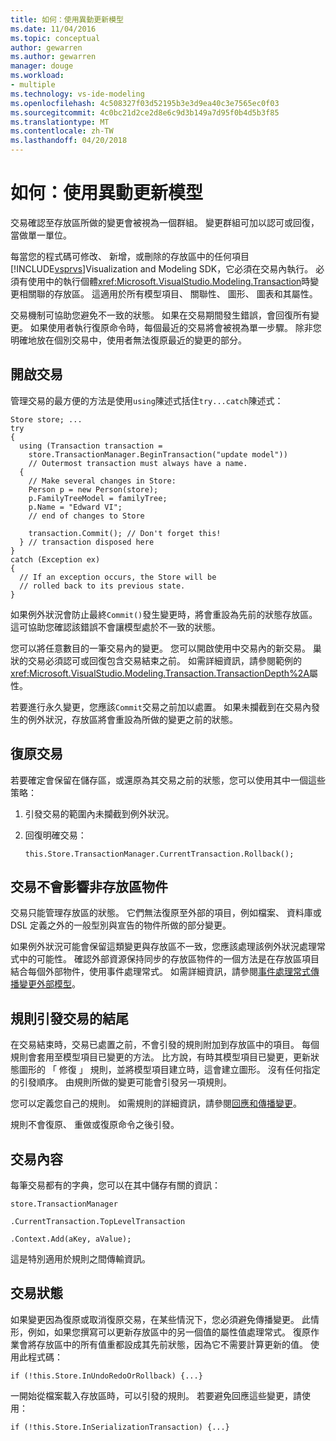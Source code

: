 ```yaml
---
title: 如何：使用異動更新模型
ms.date: 11/04/2016
ms.topic: conceptual
author: gewarren
ms.author: gewarren
manager: douge
ms.workload:
- multiple
ms.technology: vs-ide-modeling
ms.openlocfilehash: 4c508327f03d52195b3e3d9ea40c3e7565ec0f03
ms.sourcegitcommit: 4c0bc21d2ce2d8e6c9d3b149a7d95f0b4d5b3f85
ms.translationtype: MT
ms.contentlocale: zh-TW
ms.lasthandoff: 04/20/2018
---
```

# <a name="how-to-use-transactions-to-update-the-model"></a>如何：使用異動更新模型
交易確認至存放區所做的變更會被視為一個群組。 變更群組可加以認可或回復，當做單一單位。

 每當您的程式碼可修改、 新增，或刪除的存放區中的任何項目[!INCLUDE[vsprvs](../code-quality/includes/vsprvs_md.md)]Visualization and Modeling SDK，它必須在交易內執行。 必須有使用中的執行個體<xref:Microsoft.VisualStudio.Modeling.Transaction>時變更相關聯的存放區。 這適用於所有模型項目、 關聯性、 圖形、 圖表和其屬性。

 交易機制可協助您避免不一致的狀態。 如果在交易期間發生錯誤，會回復所有變更。 如果使用者執行復原命令時，每個最近的交易將會被視為單一步驟。 除非您明確地放在個別交易中，使用者無法復原最近的變更的部分。

## <a name="opening-a-transaction"></a>開啟交易
 管理交易的最方便的方法是使用`using`陳述式括住`try...catch`陳述式：

```
Store store; ...
try
{
  using (Transaction transaction =
    store.TransactionManager.BeginTransaction("update model"))
    // Outermost transaction must always have a name.
  {
    // Make several changes in Store:
    Person p = new Person(store);
    p.FamilyTreeModel = familyTree;
    p.Name = "Edward VI";
    // end of changes to Store

    transaction.Commit(); // Don't forget this!
  } // transaction disposed here
}
catch (Exception ex)
{
  // If an exception occurs, the Store will be
  // rolled back to its previous state.
}
```

 如果例外狀況會防止最終`Commit()`發生變更時，將會重設為先前的狀態存放區。 這可協助您確認該錯誤不會讓模型處於不一致的狀態。

 您可以將任意數目的一筆交易內的變更。 您可以開啟使用中交易內的新交易。 巢狀的交易必須認可或回復包含交易結束之前。 如需詳細資訊，請參閱範例的<xref:Microsoft.VisualStudio.Modeling.Transaction.TransactionDepth%2A>屬性。

 若要進行永久變更，您應該`Commit`交易之前加以處置。 如果未攔截到在交易內發生的例外狀況，存放區將會重設為所做的變更之前的狀態。

## <a name="rolling-back-a-transaction"></a>復原交易
 若要確定會保留在儲存區，或還原為其交易之前的狀態，您可以使用其中一個這些策略：

1.  引發交易的範圍內未攔截到例外狀況。

2.  回復明確交易：

    ```
    this.Store.TransactionManager.CurrentTransaction.Rollback();
    ```

## <a name="transactions-do-not-affect-non-store-objects"></a>交易不會影響非存放區物件
 交易只能管理存放區的狀態。 它們無法復原至外部的項目，例如檔案、 資料庫或 DSL 定義之外的一般型別與宣告的物件所做的部分變更。

 如果例外狀況可能會保留這類變更與存放區不一致，您應該處理該例外狀況處理常式中的可能性。 確認外部資源保持同步的存放區物件的一個方法是在存放區項目結合每個外部物件，使用事件處理常式。 如需詳細資訊，請參閱[事件處理常式傳播變更外部模型](../modeling/event-handlers-propagate-changes-outside-the-model.md)。

## <a name="rules-fire-at-the-end-of-a-transaction"></a>規則引發交易的結尾
 在交易結束時，交易已處置之前，不會引發的規則附加到存放區中的項目。 每個規則會套用至模型項目已變更的方法。 比方說，有時其模型項目已變更，更新狀態圖形的 「 修復 」 規則，並將模型項目建立時，這會建立圖形。 沒有任何指定的引發順序。 由規則所做的變更可能會引發另一項規則。

 您可以定義您自己的規則。 如需規則的詳細資訊，請參閱[回應和傳播變更](../modeling/responding-to-and-propagating-changes.md)。

 規則不會復原、 重做或復原命令之後引發。

## <a name="transaction-context"></a>交易內容
 每筆交易都有的字典，您可以在其中儲存有關的資訊：

 `store.TransactionManager`

 `.CurrentTransaction.TopLevelTransaction`

 `.Context.Add(aKey, aValue);`

 這是特別適用於規則之間傳輸資訊。

## <a name="transaction-state"></a>交易狀態
 如果變更因為復原或取消復原交易，在某些情況下，您必須避免傳播變更。 此情形，例如，如果您撰寫可以更新存放區中的另一個值的屬性值處理常式。 復原作業會將存放區中的所有值重都設成其先前狀態，因為它不需要計算更新的值。 使用此程式碼：

```
if (!this.Store.InUndoRedoOrRollback) {...}
```

 一開始從檔案載入存放區時，可以引發的規則。 若要避免回應這些變更，請使用：

```
if (!this.Store.InSerializationTransaction) {...}

```
